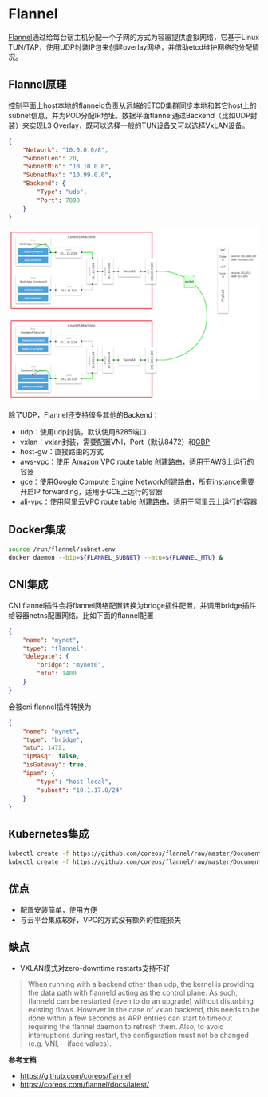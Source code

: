 # Flannel

[Flannel](https://github.com/coreos/flannel)通过给每台宿主机分配一个子网的方式为容器提供虚拟网络，它基于Linux TUN/TAP，使用UDP封装IP包来创建overlay网络，并借助etcd维护网络的分配情况。

## Flannel原理

控制平面上host本地的flanneld负责从远端的ETCD集群同步本地和其它host上的subnet信息，并为POD分配IP地址。数据平面flannel通过Backend（比如UDP封装）来实现L3 Overlay，既可以选择一般的TUN设备又可以选择VxLAN设备。

```json
{
    "Network": "10.0.0.0/8",
    "SubnetLen": 20,
    "SubnetMin": "10.10.0.0",
    "SubnetMax": "10.99.0.0",
    "Backend": {
        "Type": "udp",
        "Port": 7890
    }
}
```

![](flannel.png)

除了UDP，Flannel还支持很多其他的Backend：

- udp：使用udp封装，默认使用8285端口
- vxlan：vxlan封装，需要配置VNI，Port（默认8472）和[GBP](https://github.com/torvalds/linux/commit/3511494ce2f3d3b77544c79b87511a4ddb61dc89)
- host-gw：直接路由的方式
- aws-vpc：使用 Amazon VPC route table 创建路由，适用于AWS上运行的容器
- gce：使用Google Compute Engine Network创建路由，所有instance需要开启IP forwarding，适用于GCE上运行的容器
- ali-vpc：使用阿里云VPC route table 创建路由，适用于阿里云上运行的容器

## Docker集成

```sh
source /run/flannel/subnet.env
docker daemon --bip=${FLANNEL_SUBNET} --mtu=${FLANNEL_MTU} &
```

## CNI集成

CNI flannel插件会将flannel网络配置转换为bridge插件配置，并调用bridge插件给容器netns配置网络。比如下面的flannel配置

```json
{
    "name": "mynet",
    "type": "flannel",
    "delegate": {
        "bridge": "mynet0",
        "mtu": 1400
    }
}
```

会被cni flannel插件转换为

```json
{
	"name": "mynet",
	"type": "bridge",
	"mtu": 1472,
	"ipMasq": false,
	"isGateway": true,
	"ipam": {
		"type": "host-local",
		"subnet": "10.1.17.0/24"
	}
}
```

## Kubernetes集成

```sh
kubectl create -f https://github.com/coreos/flannel/raw/master/Documentation/kube-flannel-rbac.yml
kubectl create -f https://github.com/coreos/flannel/raw/master/Documentation/kube-flannel.yml
```

## 优点

- 配置安装简单，使用方便
- 与云平台集成较好，VPC的方式没有额外的性能损失

## 缺点

- VXLAN模式对zero-downtime restarts支持不好

> When running with a backend other than udp, the kernel is providing the data path with flanneld acting as the control plane. As such, flanneld can be restarted (even to do an upgrade) without disturbing existing flows. However in the case of vxlan backend, this needs to be done within a few seconds as ARP entries can start to timeout requiring the flannel daemon to refresh them. Also, to avoid interruptions during restart, the configuration must not be changed (e.g. VNI, --iface values).



**参考文档**

- <https://github.com/coreos/flannel>
- <https://coreos.com/flannel/docs/latest/>

